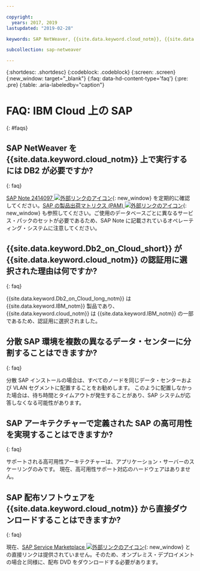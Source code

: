 ```yaml
---

copyright:
  years: 2017, 2019
lastupdated: "2019-02-28"

keywords: SAP NetWeaver, {{site.data.keyword.cloud_notm}}, {{site.data.keyword.Db2_on_Cloud_short}}, FAQs, VLAN, application server, SAP Certified, high availability, highly available

subcollection: sap-netweaver

---
```


{:shortdesc: .shortdesc}
{:codeblock: .codeblock}
{:screen: .screen}
{:new_window: target="_blank"}
{:faq: data-hd-content-type='faq'}
{:pre: .pre}
{:table: .aria-labeledby="caption"}

# FAQ: IBM Cloud 上の SAP
{: #faqs}

## SAP NetWeaver を {{site.data.keyword.cloud_notm}} 上で実行するには DB2 が必要ですか?
{: faq}

[SAP Note 2414097 ![外部リンクのアイコン](../../icons/launch-glyph.svg "外部リンクのアイコン")](https://launchpad.support.sap.com/#/notes/2414097){: new_window} を定期的に確認してください。[SAP の製品出荷マトリクス (PAM) ![外部リンクのアイコン](../../icons/launch-glyph.svg "外部リンクのアイコン")](https://support.sap.com/en/release-upgrade-maintenance.html#section_1969201630){: new_window} も参照してください。ご使用のデータベースごとに異なるサービス・パックのセットが必要であるため、SAP Note に記載されているオペレーティング・システムに注意してください。

## {{site.data.keyword.Db2_on_Cloud_short}} が {{site.data.keyword.cloud_notm}} の認証用に選択された理由は何ですか?
{: faq}

{{site.data.keyword.Db2_on_Cloud_long_notm}} は {{site.data.keyword.IBM_notm}} 製品であり、{{site.data.keyword.cloud_notm}} は {{site.data.keyword.IBM_notm}} の一部であるため、認証用に選択されました。

## 分散 SAP 環境を複数の異なるデータ・センターに分割することはできますか?
{: faq}

分散 SAP インストールの場合は、すべてのノードを同じデータ・センターおよび VLAN セグメントに配置することをお勧めします。 このように配置しなかった場合は、待ち時間とタイムアウトが発生することがあり、SAP システムが応答しなくなる可能性があります。

## SAP アーキテクチャーで定義された SAP の高可用性を実現することはできますか?
{: faq}

サポートされる高可用性アーキテクチャーは、アプリケーション・サーバーのスケーリングのみです。 現在、高可用性サポート対応のハードウェアはありません。

## SAP 配布ソフトウェアを {{site.data.keyword.cloud_notm}} から直接ダウンロードすることはできますか?
{: faq}

現在、[SAP Service Marketplace ![外部リンクのアイコン](../../icons/launch-glyph.svg "外部リンクのアイコン")](https://websmp201.sap-ag.de/){: new_window} との直接リンクは提供されていません。そのため、オンプレミス・デプロイメントの場合と同様に、配布 DVD をダウンロードする必要があります。
